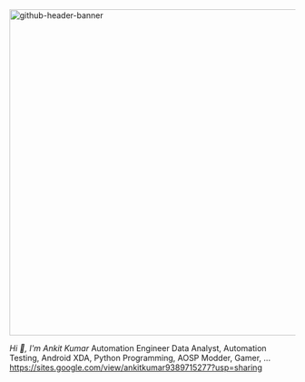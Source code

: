 <img width="2125" height="575" alt="github-header-banner" src="https://github.com/user-attachments/assets/aa85d2b5-1aaa-4d2c-8477-cc8b89850af2" />

*Hi 👋, I'm Ankit Kumar*
Automation Engineer
Data Analyst, Automation Testing, Android XDA, Python Programming, AOSP Modder, Gamer, ... 
https://sites.google.com/view/ankitkumar9389715277?usp=sharing

